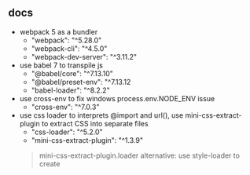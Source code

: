 ## docs

- webpack 5 as a bundler
    - "webpack": "^5.28.0"
    - "webpack-cli": "^4.5.0"
    - "webpack-dev-server": "^3.11.2"
- use babel 7 to transpile js
    - "@babel/core": "^7.13.10"
    - "@babel/preset-env": "^7.13.12
    - "babel-loader": "^8.2.2"
- use cross-env to fix windows process.env.NODE_ENV issue
    - "cross-env": "^7.0.3"
- use css loader to interprets @import and url(), use mini-css-extract-plugin to extract CSS into separate files
    - "css-loader": "^5.2.0"
    - "mini-css-extract-plugin": "^1.3.9"
  > mini-css-extract-plugin.loader alternative: use style-loader to create <style> nodes from JS strings
- not live reload, make it hot update
    - devServer option `hot:true`
- use postcss to add autoprefixer or fallback css rules
    - "postcss": "^8.2.8"
    - "postcss-loader": "^5.2.0"
    - "postcss-preset-env": "^6.7.0"
- use .browserslistrc to control postcss patch level. e.g. IE 11
- use webpack5 `type:asset` to load image files
  > in webpack4 you may need file-loader or url-loader.
    - config webpack5 option `output.assetModuleFilename` for images folder
    - config webpack5 option `parser.dataUrlCondition.maxSize` for inline base64 images
- use clean-webpack-plugin to remove dist folder when `yarn run build`
  > alternative: use rimraf to replace `rm -rf` command to remove dist folder.
